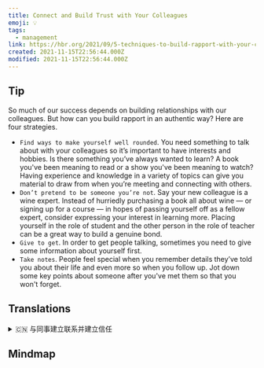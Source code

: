```yaml
---
title: Connect and Build Trust with Your Colleagues
emoji: 💡
tags:
  - management
link: https://hbr.org/2021/09/5-techniques-to-build-rapport-with-your-colleagues?utm_medium=email&utm_source=newsletter_daily&utm_campaign=mtod_notactsubs
created: 2021-11-15T22:56:44.000Z
modified: 2021-11-15T22:56:44.000Z
---
```


## Tip

So much of our success depends on building relationships with our colleagues. But how can you build rapport in an authentic way? Here are four strategies.

- `Find ways to make yourself well rounded`. You need something to talk about with your colleagues so it’s important to have interests and hobbies. Is there something you’ve always wanted to learn? A book you've been meaning to read or a show you've been meaning to watch? Having experience and knowledge in a variety of topics can give you material to draw from when you’re meeting and connecting with others.
- `Don’t pretend to be someone you’re not`. Say your new colleague is a wine expert. Instead of hurriedly purchasing a book all about wine — or signing up for a course — in hopes of passing yourself off as a fellow expert, consider expressing your interest in learning more. Placing yourself in the role of student and the other person in the role of teacher can be a great way to build a genuine bond.
- `Give to get`. In order to get people talking, sometimes you need to give some information about yourself first.
- `Take notes`. People feel special when you remember details they’ve told you about their life and even more so when you follow up. Jot down some key points about someone after you've met them so that you won't forget.

## Translations

<details>
   <summary>🇨🇳 与同事建立联系并建立信任</summary>

我们的成功很大程度上取决于与同事建立关系。 但是你怎样才能建立一种真正的融洽关系呢？ 以下有四个策略。

- 想办法让自己全面发展。你需要和你的同事谈论一些事情，所以有兴趣和爱好是很重要的。 有什么是你一直想学的吗？ 一本你一直想看的书，或者一个你一直想看的节目？ 在各种各样的话题中有丰富的经验和知识，可以让你在与他人会面和交流时从中汲取经验。
- 不要假装成另一个人。与其匆忙买一本关于葡萄酒的书，或者报名参加一个课程，希望自己能冒充专家，不如考虑表达你想要学习更多知识的兴趣。把你自己放在学生的角色上，把另一个人放在老师的角色上，这是建立真正联系的好方法。
- 为了得到而给予。 为了让别人说话，有时你需要先给自己一些信息。
- 做笔记。 当你回忆起他们告诉你的生活细节时，人们会觉得很特别，当你继续做下去时，感觉更特别。 见过某人之后，记下他们的一些要点，这样你就不会忘记。

</details>

## Mindmap

![]()

